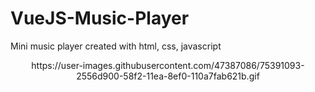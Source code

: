 # VueJS-Music-Player
Mini music player created with html, css, javascript
<p align="center">https://user-images.githubusercontent.com/47387086/75391093-2556d900-58f2-11ea-8ef0-110a7fab621b.gif</p>
